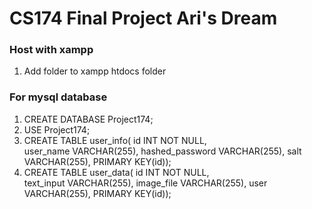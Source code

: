 # CS174 Final Project Ari's Dream

### Host with xampp

1. Add folder to xampp htdocs folder

### For mysql database

1. CREATE DATABASE Project174;
2. USE Project174;
3. CREATE TABLE user_info(
   id INT NOT NULL,  
   user_name VARCHAR(255),
   hashed_password VARCHAR(255),
   salt VARCHAR(255),
   PRIMARY KEY(id));
4. CREATE TABLE user_data(
   id INT NOT NULL,  
   text_input VARCHAR(255),
   image_file VARCHAR(255),
   user VARCHAR(255),
   PRIMARY KEY(id));
